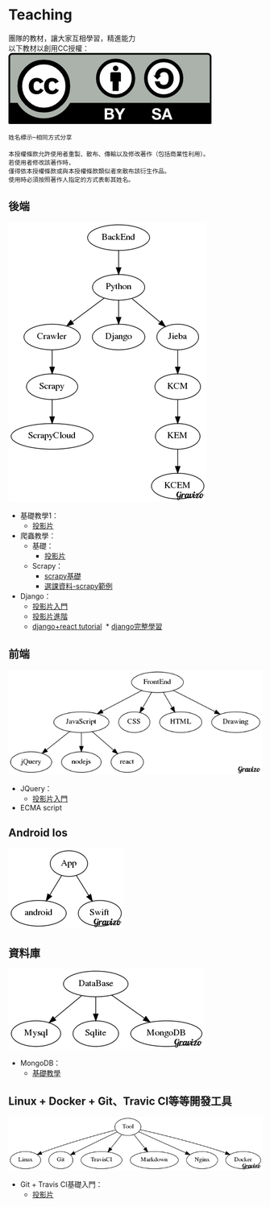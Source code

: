 # Teaching
團隊的教材，讓大家互相學習，精進能力  
以下教材以創用CC授權：  
![圖片](by-sa.png)

```
姓名標示─相同方式分享  

本授權條款允許使用者重製、散布、傳輸以及修改著作（包括商業性利用）。
若使用者修改該著作時，
僅得依本授權條款或與本授權條款類似者來散布該衍生作品。
使用時必須按照著作人指定的方式表彰其姓名。
```

## 後端

![dd](backend.png)

* 基礎教學1：
  * [投影片](http://slides.com/davidtnfsh/deck-3)
* 爬蟲教學：
  * 基礎：
    * [投影片](http://slides.com/davidtnfsh/deck)
  * Scrapy：
    * [scrapy基礎](crawler/scrapy.md)
    * [選課資料-scrapy範例](crawler/課程爬蟲.md)
* Django：
  * [投影片入門](http://slides.com/campass/deck#/)
  * [投影片進階](django/django-2.md)
  * [django+react tutorial](django/django-react.md)
  * [django完整學習](http://dokelung-blog.logdown.com/)

## 前端

![前端天賦樹](front.png)

* JQuery：
  * [投影片入門](JQuery/JQuery初階.md)
* ECMA script

## Android Ios

![app天賦樹](app.png)

## 資料庫

![a](database.png)

* MongoDB：
    * [基礎教學](mongodb/mongodb.md)

## Linux + Docker + Git、Travic CI等等開發工具

![a](linux.png)

* Git + Travis CI基礎入門：
  * [投影片](http://slides.com/davidtnfsh/deck-2)
